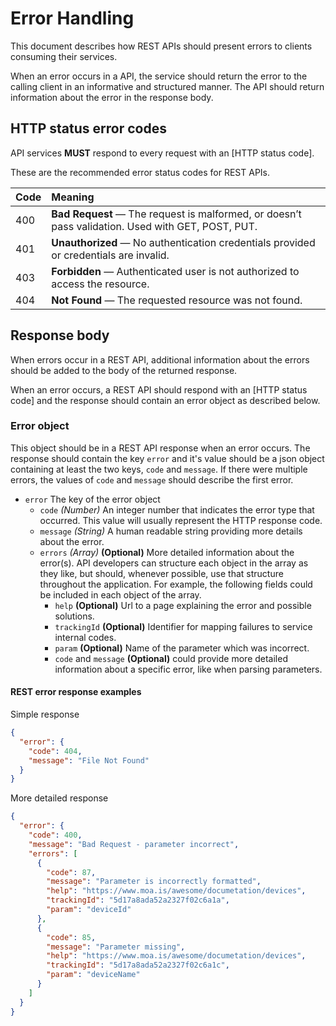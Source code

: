 # Error Handling

This document describes how REST APIs should present errors to clients
consuming their services.

When an error occurs in a API, the service should return the error to the calling
client in an informative and structured manner. The API should return
information about the error in the response body.

## HTTP status error codes

API services **MUST** respond to every request with an [HTTP status code].

These are the recommended error status codes for REST APIs.

| Code | Meaning                                                                                           |
| :--- | :------------------------------------------------------------------------------------------------ |
| 400  | **Bad Request** — The request is malformed, or doesn’t pass validation. Used with GET, POST, PUT. |
| 401  | **Unauthorized** — No authentication credentials provided or credentials are invalid.             |
| 403  | **Forbidden** — Authenticated user is not authorized to access the resource.                      |
| 404  | **Not Found** — The requested resource was not found.                                             |

## Response body

When errors occur in a REST API, additional information
about the errors should be added to the body of the returned response.

When an error occurs, a REST API should respond with an [HTTP status code] and
the response should contain an error object as described below.

### Error object

This object should be in a REST API response when an error occurs. The response
should contain the key `error` and it's value should be a json object containing
at least the two keys, `code` and `message`. If there were multiple errors, the
values of `code` and `message` should describe the first error.

- `error` The key of the error object
  - `code` _(Number)_ An integer number that indicates the error type that
    occurred. This value will usually represent the HTTP response code.
  - `message` _(String)_ A human readable string providing more details about the error.
  - `errors` _(Array)_ **(Optional)** More detailed information about the
    error(s). API developers can structure each object in the array as they
    like, but should, whenever possible, use that structure throughout the
    application. For example, the following fields could be included in each
    object of the array.
    - `help` **(Optional)** Url to a page explaining the error and possible
      solutions.
    - `trackingId` **(Optional)** Identifier for mapping failures to service
      internal codes.
    - `param` **(Optional)** Name of the parameter which was incorrect.
    - `code` and `message` **(Optional)** could provide more detailed
      information about a specific error, like when parsing parameters.

#### REST error response examples

Simple response

```json
{
  "error": {
    "code": 404,
    "message": "File Not Found"
  }
}
```

More detailed response

```json
{
  "error": {
    "code": 400,
    "message": "Bad Request - parameter incorrect",
    "errors": [
      {
        "code": 87,
        "message": "Parameter is incorrectly formatted",
        "help": "https://www.moa.is/awesome/documetation/devices",
        "trackingId": "5d17a8ada52a2327f02c6a1a",
        "param": "deviceId"
      },
      {
        "code": 85,
        "message": "Parameter missing",
        "help": "https://www.moa.is/awesome/documetation/devices",
        "trackingId": "5d17a8ada52a2327f02c6a1c",
        "param": "deviceName"
      }
    ]
  }
}
```
